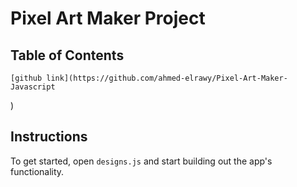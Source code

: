 # Pixel Art Maker Project

## Table of Contents
    [github link](https://github.com/ahmed-elrawy/Pixel-Art-Maker-Javascript
)
## Instructions

To get started, open `designs.js` and start building out the app's functionality.


